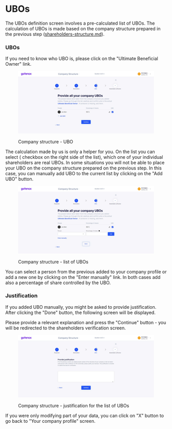 # UBOs

The UBOs definition screen involves a pre-calculated list of UBOs. The calculation of UBOs is made based on the company structure prepared in the previous step ([shareholders-structure.md](shareholders-structure.md "mention")).&#x20;

### UBOs

If you need to know who UBO is, please click on the "Ultimate Beneficial Owner" link.

<figure><img src="../../../.gitbook/assets/cs_UBO.png" alt=""><figcaption><p>Company structure - UBO</p></figcaption></figure>

The calculation made by us is only a helper for you. On the list you can select ( checkbox on the right side of the list), which one of your individual shareholders are real UBOs. In some situations you will not be able to place your UBO on the company structure prepared on the previous step. In this case, you can manually add UBO to the current list by clicking on the "Add UBO" button.

<figure><img src="../../../.gitbook/assets/cs_UBO_add.png" alt=""><figcaption><p>Company structure - list of UBOs</p></figcaption></figure>

You can select a person from the previous added to your company profile or add a new one by clicking on the "Enter manually" link. In both cases add also a percentage of share controlled by the UBO.&#x20;

### Justification

If you added UBO manually, you might be asked to provide justification. After clicking the "Done" button, the following screen will be displayed.

Please provide a relevant explanation and press the "Continue" button - you will be redirected to the shareholders verification screen.

<figure><img src="../../../.gitbook/assets/cs_UBO2.png" alt=""><figcaption><p>Company structure - justification for the list of UBOs</p></figcaption></figure>



If you were only modifying part of your data, you can click on "X" button to go back to "Your company profile" screen.
